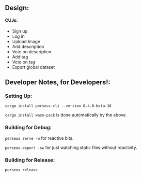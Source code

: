 
## Design:

#### CUJs: 
- Sign up
- Log in
- Upload Image
- Add description
- Vote on description
- Add tag
- Vote on tag
- Export global dataset

## Developer Notes, for Developers!:

### Setting Up:
`cargo install perseus-cli --version 0.4.0-beta.18`

`cargo install wasm-pack` is done automatically by the above.

### Building for Debug:

`perseus serve -w` for reactive bits.

`perseus export -sw` for just watching static files without reactivity.

### Building for Release:

`perseus release`